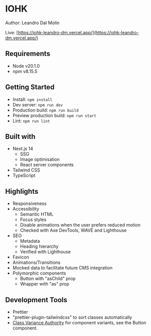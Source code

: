 # IOHK

Author: Leandro Dal Molin

Live: [https://iohk-leandro-dm.vercel.app/](https://iohk-leandro-dm.vercel.app/)

## Requirements

- Node v20.1.0
- npm v8.15.5

## Getting Started

- Install: `npm install`
- Dev server: `npm run dev`
- Production build: `npm run build`
- Preview production build: `npm run start`
- Lint: `npm run lint`

## Built with

- Next.js 14
  - SSG
  - Image optimisation
  - React server components
- Tailwind CSS
- TypeScript

## Highlights

- Responsiveness
- Accessibility
  - Semantic HTML
  - Focus styles
  - Disable animations when the user prefers reduced motion
  - Checked with Axe DevTools, WAVE and Lighthouse
- SEO
  - Metadata
  - Heading hierarchy
  - Verified with Lighthouse
- Favicon
- Animations/Transitions
- Mocked data to facilitate future CMS integration
- Polymorphic components
  - Button with "asChild" prop
  - Wrapper with "as" prop

## Development Tools

- Prettier
- "prettier-plugin-tailwindcss" to sort classes automatically
- [Class Variance Authority](https://cva.style/docs/getting-started/installation#tailwind-css) for component variants, see the Button component.
